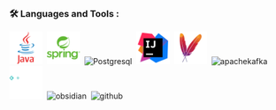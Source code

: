 ### :hammer_and_wrench: Languages and Tools :
<img src="https://github.com/devicons/devicon/blob/master/icons/java/java-original-wordmark.svg" title="Java" alt="Java" width="60" height="60"/>&nbsp;
<img src="https://github.com/devicons/devicon/blob/master/icons/spring/spring-original-wordmark.svg" title="Spring" alt="Spring" width="60" height="60"/>&nbsp;
<img src="https://img.icons8.com/?size=100&id=38561&format=png&color=000000.png" title="Postgresql" alt="Postgresql" width="60" height="60"/>&nbsp;
<img src="https://github.com/devicons/devicon/blob/master/icons/intellij/intellij-original.svg" title="intellij" alt="intellij" width="60" height="60"/>&nbsp;
<img src="https://github.com/devicons/devicon/blob/master/icons/maven/maven-original.svg" title="Maven" alt="Maven" width="60" height="60"/>&nbsp;
<img src="https://img.icons8.com/?size=100&id=fOhLNqGJsUbJ&format=png&color=000000.png" title="apachekafka" alt="apachekafka" width="60" height="60"/>&nbsp;
<img src="https://github.com/devicons/devicon/blob/master/icons/grpc/grpc-original.svg" title="grpc" alt="grpc" width="60" height="60"/>&nbsp;
<img src="https://img.icons8.com/?size=100&id=q53th37bGbV0&format=png&color=000000.png" title="obsidian" alt="obsidian" width="60" height="60"/>&nbsp;
<img src="https://img.icons8.com/?size=100&id=g7P0iny5Rros&format=png&color=000000.png" title="github" alt="github" width="60" height="60"/>&nbsp;
